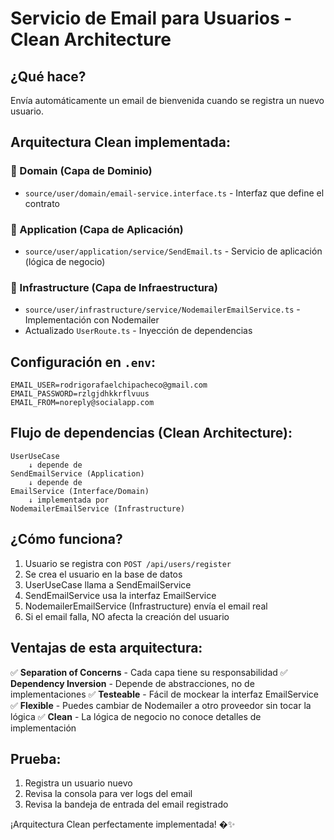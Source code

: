 # Servicio de Email para Usuarios - Clean Architecture

## ¿Qué hace?
Envía automáticamente un email de bienvenida cuando se registra un nuevo usuario.

## Arquitectura Clean implementada:

### 📁 Domain (Capa de Dominio)
- `source/user/domain/email-service.interface.ts` - Interfaz que define el contrato

### 📁 Application (Capa de Aplicación)
- `source/user/application/service/SendEmail.ts` - Servicio de aplicación (lógica de negocio)

### 📁 Infrastructure (Capa de Infraestructura)
- `source/user/infrastructure/service/NodemailerEmailService.ts` - Implementación con Nodemailer
- Actualizado `UserRoute.ts` - Inyección de dependencias

## Configuración en `.env`:
```
EMAIL_USER=rodrigorafaelchipacheco@gmail.com
EMAIL_PASSWORD=rzlgjdhkkrflvuus
EMAIL_FROM=noreply@socialapp.com
```

## Flujo de dependencias (Clean Architecture):
```
UserUseCase 
    ↓ depende de
SendEmailService (Application)
    ↓ depende de
EmailService (Interface/Domain)
    ↓ implementada por
NodemailerEmailService (Infrastructure)
```

## ¿Cómo funciona?
1. Usuario se registra con `POST /api/users/register`
2. Se crea el usuario en la base de datos
3. UserUseCase llama a SendEmailService
4. SendEmailService usa la interfaz EmailService
5. NodemailerEmailService (Infrastructure) envía el email real
6. Si el email falla, NO afecta la creación del usuario

## Ventajas de esta arquitectura:
✅ **Separation of Concerns** - Cada capa tiene su responsabilidad
✅ **Dependency Inversion** - Depende de abstracciones, no de implementaciones
✅ **Testeable** - Fácil de mockear la interfaz EmailService
✅ **Flexible** - Puedes cambiar de Nodemailer a otro proveedor sin tocar la lógica
✅ **Clean** - La lógica de negocio no conoce detalles de implementación

## Prueba:
1. Registra un usuario nuevo
2. Revisa la consola para ver logs del email
3. Revisa la bandeja de entrada del email registrado

¡Arquitectura Clean perfectamente implementada! �✨

